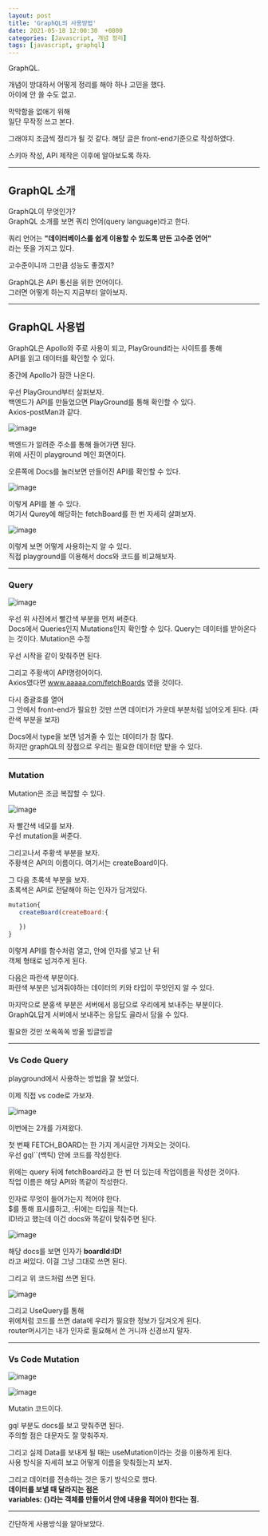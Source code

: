 ```yaml
---
layout: post
title: 'GraphQL의 사용방법'
date: 2021-05-18 12:00:30  +0800
categories: [Javascript, 개념 정리]
tags: [javascript, graphql]
---
```


GraphQL.

개념이 방대하서 어떻게 정리를 해야 하나 고민을 했다.  
아이에 안 쓸 수도 없고.

막막함을 없애기 위해  
일단 무작정 쓰고 본다.

그래야지 조금씩 정리가 될 것 같다.
해당 글은 front-end기준으로 작성하였다.

스키마 작성, API 제작은 이후에 알아보도록 하자.

---

## **GraphQL 소개**

GraphQL이 무엇인가?  
GraphQL 소개를 보면 쿼리 언어(query language)라고 한다.

쿼리 언어는 **"데이터베이스를 쉽게 이용할 수 있도록 만든 고수준 언어"**  
라는 뜻을 가지고 있다.

고수준이니까 그만큼 성능도 좋겠지?

GraphQL은 API 통신을 위한 언어이다.  
그러면 어떻게 하는지 지금부터 알아보자.

---

## **GraphQL 사용법**

GraphQL은 Apollo와 주로 사용이 되고, PlayGround라는 사이트를 통해  
API를 읽고 데이터를 확인할 수 있다.

중간에 Apollo가 잠깐 나온다.

우선 PlayGround부터 살펴보자.  
백엔드가 API를 만들었으면 PlayGround를 통해 확인할 수 있다.  
Axios-postMan과 같다.

![image](/assets/img/sample/graphql1.png)

백엔드가 알려준 주소를 통해 들어가면 된다.  
위에 사진이 playground 메인 화면이다.

오른쪽에 Docs를 눌러보면 만들어진 API를 확인할 수 있다.

![image](/assets/img/sample/graphql2.png)

이렇게 API를 볼 수 있다.  
여기서 Qurey에 해당하는 fetchBoard를 한 번 자세히 살펴보자.

![image](/assets/img/sample/graphql3.png)

이렇게 보면 어떻게 사용하는지 알 수 있다.  
직접 playground를 이용해서 docs와 코드를 비교해보자.

---

### **Query**

![image](/assets/img/sample/graphql5.png)

우선 위 사진에서 빨간색 부분을 먼저 써준다.  
Docs에서 Queries인지 Mutations인지 확인할 수 있다.
Query는 데이터를 받아온다는 것이다.
Mutation은 수정

우선 시작을 같이 맞춰주면 된다.

그리고 주황색이 API명령어이다.  
Axios였다면 www.aaaaa.com/fetchBoards 였을 것이다.

다시 중괄호를 열어  
그 안에서 front-end가 필요한 것만 쓰면 데이터가 가운데 부분처럼 넘어오게 된다.
(파란색 부분을 보자)

Docs에서 type을 보면 넘겨줄 수 있는 데이터가 참 많다.  
하지만 graphQL의 장점으로 우리는 필요한 데이터만 받을 수 있다.

---

### **Mutation**

Mutation은 조금 복잡할 수 있다.

![image](/assets/img/sample/graphql6.png)

자 빨간색 네모를 보자.  
우선 mutation을 써준다.

그리고나서 주황색 부분을 보자.  
주황색은 API의 이름이다. 여기서는 createBoard이다.

그 다음 초록색 부분을 보자.  
초록색은 API로 전달해야 하는 인자가 담겨있다.

```js
mutation{
   createBoard(createBoard:{

   })
}
```

이렇게 API를 함수처럼 열고, 안에 인자를 넣고 난 뒤  
객체 형태로 넘겨주게 된다.

다음은 파란색 부분이다.  
파란색 부분은 넘겨줘야하는 데이터의 키와 타입이 무엇인지 알 수 있다.

마지막으로 분홍색 부분은 서버에서 응답으로 우리에게 보내주는 부분이다.  
GraphQL답게 서버에서 보내주는 응답도 골라서 담을 수 있다.

필요한 것만 쏘옥쏙쏙 방울 빙글빙글

---

### **Vs Code Query**

playground에서 사용하는 방법을 잘 보았다.

이제 직접 vs code로 가보자.

![image](/assets/img/sample/graphql7.png)

이번에는 2개를 가져왔다.

첫 번째 FETCH_BOARD는 한 가지 게시글만 가져오는 것이다.  
우선 gql``(백틱) 안에 코드를 작성한다.

위에는 query 뒤에 fetchBoard라고 한 번 더 있는데 작업이름을 작성한 것이다.  
작업 이름은 해당 API와 똑같이 작성한다.

인자로 무엇이 들어가는지 적어야 한다.  
$를 통해 표시를하고, :뒤에는 타입을 적는다.  
ID!라고 했는데 이건 docs와 똑같이 맞춰주면 된다.

![image](/assets/img/sample/graphql8.png)

해당 docs를 보면 인자가 **boardId:ID!**  
라고 써있다. 이걸 그냥 그대로 쓰면 된다.

그리고 위 코드처럼 쓰면 된다.

![image](/assets/img/sample/graphql9.png)

그리고 UseQuery를 통해  
위에처럼 코드를 쓰면 data에 우리가 필요한 정보가 담겨오게 된다.  
router머시기는 내가 인자로 필요해서 쓴 거니까 신경쓰지 말자.

---

### **Vs Code Mutation**

![image](/assets/img/sample/graphql10.png)

![image](/assets/img/sample/graphql11.png)

Mutatin 코드이다.

gql 부분도 docs를 보고 맞춰주면 된다.  
주의할 점은 대문자도 잘 맞춰주자.

그리고 실제 Data를 보내게 될 때는
useMutation이라는 것을 이용하게 된다.  
사용 방식을 자세히 보고 어떻게 이름을 맞춰줬는지 보자.

그리고 데이터를 전송하는 것은 동기 방식으로 했다.  
**데이터를 보낼 때 달라지는 점은**  
**variables: {}라는 객체를 만들어서 안에 내용을 적어야 한다는 점.**

---

간단하게 사용방식을 알아보았다.
